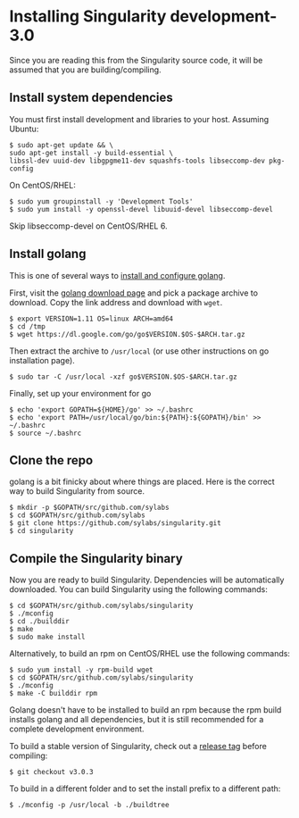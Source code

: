 # Installing Singularity development-3.0

Since you are reading this from the Singularity source code, it will be assumed
that you are building/compiling.

## Install system dependencies
You must first install development and libraries to your host.
Assuming Ubuntu:

```
$ sudo apt-get update && \
sudo apt-get install -y build-essential \
libssl-dev uuid-dev libgpgme11-dev squashfs-tools libseccomp-dev pkg-config
```

On CentOS/RHEL:

```
$ sudo yum groupinstall -y 'Development Tools'
$ sudo yum install -y openssl-devel libuuid-devel libseccomp-devel
```
Skip libseccomp-devel on CentOS/RHEL 6.

## Install golang

This is one of several ways to [install and configure golang](https://golang.org/doc/install).

First, visit the [golang download page](https://golang.org/dl/) and pick a
package archive to download.  Copy the link address and download with `wget`.

```
$ export VERSION=1.11 OS=linux ARCH=amd64
$ cd /tmp
$ wget https://dl.google.com/go/go$VERSION.$OS-$ARCH.tar.gz
```

Then extract the archive to `/usr/local` (or use other instructions on go
installation page).

```
$ sudo tar -C /usr/local -xzf go$VERSION.$OS-$ARCH.tar.gz
```

Finally, set up your environment for go

```
$ echo 'export GOPATH=${HOME}/go' >> ~/.bashrc
$ echo 'export PATH=/usr/local/go/bin:${PATH}:${GOPATH}/bin' >> ~/.bashrc
$ source ~/.bashrc
```

## Clone the repo
golang is a bit finicky about where things are placed. Here is the correct way
to build Singularity from source.

```
$ mkdir -p $GOPATH/src/github.com/sylabs
$ cd $GOPATH/src/github.com/sylabs
$ git clone https://github.com/sylabs/singularity.git
$ cd singularity
```

## Compile the Singularity binary
Now you are ready to build Singularity. Dependencies will be automatically
downloaded. You can build Singularity using the following commands:

```
$ cd $GOPATH/src/github.com/sylabs/singularity
$ ./mconfig
$ cd ./builddir
$ make
$ sudo make install
```

Alternatively, to build an rpm on CentOS/RHEL use the following commands:

```
$ sudo yum install -y rpm-build wget
$ cd $GOPATH/src/github.com/sylabs/singularity
$ ./mconfig
$ make -C builddir rpm
```

Golang doesn't have to be installed to build an rpm because the rpm
build installs golang and all dependencies, but it is still recommended
for a complete development environment.

To build a stable version of Singularity, check out a [release tag](https://github.com/sylabs/singularity/tags) before compiling:

```
$ git checkout v3.0.3
```

To build in a different folder and to set the install prefix to a different path:

```
$ ./mconfig -p /usr/local -b ./buildtree
```
